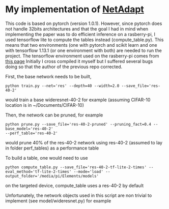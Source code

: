 # My implementation of [NetAdapt](http://arxiv.org/abs/1804.03230)

This code is based on pytorch (version 1.0.1). 
However, since pytorch does not handle 32bits architectures and that the goal I had in mind when implementing the paper was to do efficient inference on a rasberry-pi, 
I used tensorflow lite to compute the tables instead (compute_table.py). 
This means that two environments (one with pytorch and scikit learn and one with tensorflow 1.13.1 (or one environment with both) are needed to run the project.
The tensorflow environment used on the rasberry-pi comes from [this page](https://github.com/PINTO0309/Tensorflow-bin)
Initially I cross compiled it myself but I suffered several bugs doing so that the author of the previous repo corrected.

First, the base network needs to be built, 
```
python train.py --net='res' --depth=40 --width=2.0 --save_file='res-40-2'

```
would train a base wideresnet-40-2 for example (assuming CIFAR-10 location is in ~/Documents/CIFAR-10)

Then, the network can be pruned, for example
```
python prune.py --save_file='res-40-2-pruned' --pruning_fact=0.4 --base_model='res-40-2'
--perf_table='res-40-2'

```
would prune 40% of the res-40-2 network using res-40-2 (assumed to lay in folder perf_tables) as a performance table

To build a table, one would need to use
```
python compute_table.py --save_file='res-40-2-tf-lite-2-times' --eval_method='tf-lite-2-times' --mode='load' --output_folder='/media/pi/Elements/models'

```
on the targeted device, compute_table uses a res-40-2 by default


Unfortunately, the network objects used in this script are non trivial to implement (see model/wideresnet.py) for example